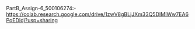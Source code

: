 PartB_Assign-6_500106274:- https://colab.research.google.com/drive/1zwV8gBLjJXm33Q5DIMIWw7EA6PoEDIdj?usp=sharing
